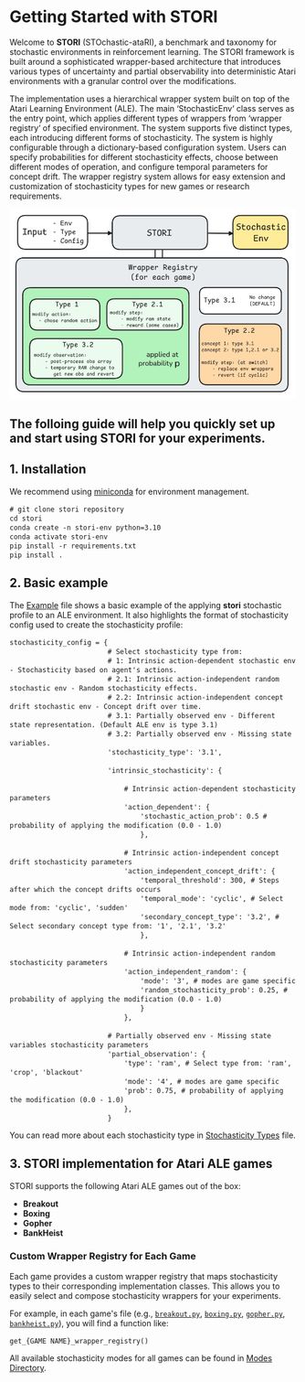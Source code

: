 # Getting Started with STORI

Welcome to **STORI** (STOchastic-ataRI), a benchmark and taxonomy for stochastic environments in reinforcement learning. The STORI framework is built around a sophisticated wrapper-based architecture that introduces various types of uncertainty and partial observability into deterministic Atari environments with a granular control over the modifications. 

The implementation uses a hierarchical wrapper system built on top of the Atari Learning Environment (ALE). The main ‘StochasticEnv‘ class serves as the entry point, which applies different types of wrappers from ‘wrapper registry‘ of specified environment. The system supports five distinct types, each introducing different forms of stochasticity. The system is highly configurable through a dictionary-based configuration system. Users can specify probabilities for different stochasticity effects, choose between different modes of operation, and configure temporal parameters for concept drift. The wrapper registry system allows for easy extension and customization of stochasticity types for new games or research requirements.

<img src="./schema.png" alt="Stori Implementation Figure" width="500"/>


The folloing guide will help you quickly set up and start using STORI for your experiments.
---

## 1. Installation

We recommend using [miniconda](https://docs.conda.io/en/latest/miniconda.html) for environment management.

```
# git clone stori repository
cd stori
conda create -n stori-env python=3.10
conda activate stori-env
pip install -r requirements.txt
pip install .
```

## 2. Basic example

The [Example](../.././example.py) file shows a basic example of the applying **stori** stochastic profile to an ALE environment. It also highlights
the format of stochasticity config used to create the stochasticity profile:

```
stochasticity_config = {
                        # Select stochasticity type from:
                        # 1: Intrinsic action-dependent stochastic env - Stochasticity based on agent's actions.
                        # 2.1: Intrinsic action-independent random stochastic env - Random stochasticity effects.
                        # 2.2: Intrinsic action-independent concept drift stochastic env - Concept drift over time.
                        # 3.1: Partially observed env - Different state representation. (Default ALE env is type 3.1)
                        # 3.2: Partially observed env - Missing state variables.
                        'stochasticity_type': '3.1',

                        'intrinsic_stochasticity': {

                            # Intrinsic action-dependent stochasticity parameters
                            'action_dependent': {
                                'stochastic_action_prob': 0.5 # probability of applying the modification (0.0 - 1.0)
                                },

                            # Intrinsic action-independent concept drift stochasticity parameters
                            'action_independent_concept_drift': {
                                'temporal_threshold': 300, # Steps after which the concept drifts occurs
                                'temporal_mode': 'cyclic', # Select mode from: 'cyclic', 'sudden'
                                'secondary_concept_type': '3.2', # Select secondary concept type from: '1', '2.1', '3.2'
                                },

                            # Intrinsic action-independent random stochasticity parameters
                            'action_independent_random': {
                                'mode': '3', # modes are game specific
                                'random_stochasticity_prob': 0.25, # probability of applying the modification (0.0 - 1.0)
                                }
                            },

                        # Partially observed env - Missing state variables stochasticity parameters
                        'partial_observation': {
                            'type': 'ram', # Select type from: 'ram', 'crop', 'blackout'
                            'mode': '4', # modes are game specific
                            'prob': 0.75, # probability of applying the modification (0.0 - 1.0)
                            },
                        }
```

You can read more about each stochasticity type in [Stochasticity Types](./stochasticity_types.md) file.

## 3. STORI implementation for Atari ALE games
STORI supports the following Atari ALE games out of the box:

- **Breakout**
- **Boxing**
- **Gopher**
- **BankHeist**

### Custom Wrapper Registry for Each Game

Each game provides a custom wrapper registry that maps stochasticity types to their corresponding implementation classes. This allows you to easily select and compose stochasticity wrappers for your experiments.

For example, in each game's file (e.g., [`breakout.py`](../atari_envs/breakout.py), [`boxing.py`](../atari_envs/boxing.py), [`gopher.py`](../atari_envs/gopher.py), [`bankheist.py`](../atari_envs/bankheist.py)), you will find a function like: 

```
get_{GAME NAME}_wrapper_registry()
```

All available stochasticity modes for all games can be found in [Modes Directory](./modes_directory.md).